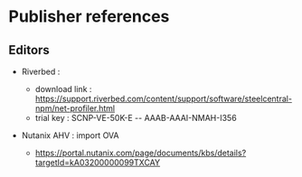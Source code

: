 # Publisher references
  
Editors
------------
- Riverbed : 
  -  download link : https://support.riverbed.com/content/support/software/steelcentral-npm/net-profiler.html
  -  trial key : SCNP-VE-50K-E -- AAAB-AAAI-NMAH-I356

- Nutanix AHV : import OVA
  - https://portal.nutanix.com/page/documents/kbs/details?targetId=kA03200000099TXCAY
